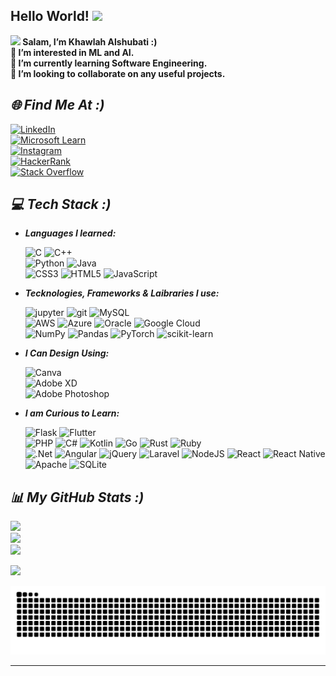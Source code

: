 ## Hello World!  <img src="https://github.com/sciencepal/sciencepal/blob/master/assets/Hi.gif" width="29px">

  **<img src="https://emojis.slackmojis.com/emojis/images/1531849430/4246/blob-sunglasses.gif?1531849430" width="19"/> Salam, I’m Khawlah Alshubati :) <br>
  👀 I’m interested in ML and AI. <br>
  🌱 I’m currently learning Software Engineering. <br>
  💞️ I’m looking to collaborate on any useful projects. <br>**
  

## *🌐 Find Me At :)*


   [![LinkedIn](https://img.shields.io/badge/LinkedIn-5c1876.svg?logo=linkedin&logoColor=white)](https://linkedin.com/in/khawlah-alshubati-b85919181) <br>
   [![Microsoft Learn](https://img.shields.io/badge/-Microsoft-5c1876?logo=Microsoft&logoColor=white)](https://learn.microsoft.com/en-us/users/khawlahalshubati-5989/) <br>
   [![Instagram](https://img.shields.io/badge/Instagram-5c1876.svg?logo=Instagram&logoColor=white)](https://instagram.com/kh0filtersphotography) <br>
   [![HackerRank](https://img.shields.io/badge/-Hackerrank-5c1876?logo=hackerrank&logoColor=white)](https://www.hackerrank.com/khawlahalshubat1) <br>
   [![Stack Overflow](https://img.shields.io/badge/-Stackoverflow-5c1876?logo=stack-overflow&logoColor=white)](https://stackoverflow.com/users/16822259/khawlah) <br>
  

## *💻 Tech Stack :)*

- ***Languages I learned:***

  ![C](https://img.shields.io/badge/c-9f4cbf.svg?style=flat&logo=c&logoColor=white) 
  ![C++](https://img.shields.io/badge/c++-9f4cbf.svg?style=flat&logo=c%2B%2B&logoColor=white) <br>
  ![Python](https://img.shields.io/badge/python-740d9a?style=flat&logo=python&logoColor=white) 
  ![Java](https://img.shields.io/badge/java-740d9a.svg?style=flat&logo=java&logoColor=white) <br>
  ![CSS3](https://img.shields.io/badge/css3-6f3883.svg?style=flat&logo=css3&logoColor=white) 
  ![HTML5](https://img.shields.io/badge/html5-6f3883.svg?style=flat&logo=html5&logoColor=white) 
  ![JavaScript](https://img.shields.io/badge/javascript-6f3883.svg?style=flat&logo=javascript&logoColor=white) <br>


- ***Tecknologies, Frameworks & Laibraries I use:***

   ![jupyter](https://img.shields.io/badge/Jupyter-5653a7.svg?&style=for-the-flat&logo=Jupyter&logoColor=white)
   ![git](https://img.shields.io/badge/Git-5653a7?style=for-the-flat&logo=git&logoColor=white)
   ![MySQL](https://img.shields.io/badge/mysql-5653a7.svg?style=flat&logo=mysql&logoColor=white) <br>
   ![AWS](https://img.shields.io/badge/AWS-5653a7.svg?style=flat&logo=amazon-aws&logoColor=white) 
   ![Azure](https://img.shields.io/badge/azure-5653a7.svg?style=flat&logo=azure-devops&logoColor=white) 
   ![Oracle](https://img.shields.io/badge/Oracle-5653a7?style=flat&logo=oracle&logoColor=white) 
   ![Google Cloud](https://img.shields.io/badge/Google%20Cloud-5653a7.svg?style=flat&logo=google-cloud&logoColor=white) <br>
   ![NumPy](https://img.shields.io/badge/numpy-5653a7.svg?style=flat&logo=numpy&logoColor=white) 
   ![Pandas](https://img.shields.io/badge/pandas-5653a7.svg?style=flat&logo=pandas&logoColor=white) 
   ![PyTorch](https://img.shields.io/badge/PyTorch-5653a7.svg?style=flat&logo=PyTorch&logoColor=white) 
   ![scikit-learn](https://img.shields.io/badge/scikit--learn-5653a7.svg?style=flat&logo=scikit-learn&logoColor=white) <br>
  
   


- ***I Can Design Using:*** 

   ![Canva](https://img.shields.io/badge/Canva-6e6bc2.svg?style=flat&logo=Canva&logoColor=white) <br>
   ![Adobe XD](https://img.shields.io/badge/Adobe-6e6bc2?style=flat&logo=Adobe%20XD&logoColor=white) <br>
   ![Adobe Photoshop](https://img.shields.io/badge/adobephotoshop-6e6bc2.svg?style=flat&logo=adobephotoshop&logoColor=white) <br>

- ***I am Curious to Learn:*** 

    ![Flask](https://img.shields.io/badge/flask-9d71c4.svg?style=flat&logo=flask&logoColor=white) 
    ![Flutter](https://img.shields.io/badge/Flutter-9d71c4.svg?style=flat&logo=Flutter&logoColor=white) <br>
    ![PHP](https://img.shields.io/badge/php-8864a9.svg?style=flat&logo=php&logoColor=white) 
    ![C#](https://img.shields.io/badge/c%23-8864a9.svg?style=plastic&logo=c-sharp&logoColor=white) 
    ![Kotlin](https://img.shields.io/badge/kotlin-8864a9.svg?style=plastic&logo=kotlin&logoColor=white)
    ![Go](https://img.shields.io/badge/go-8864a9.svg?style=plastic&logo=go&logoColor=white) 
    ![Rust](https://img.shields.io/badge/rust-8864a9.svg?style=plastic&logo=rust&logoColor=white)
    ![Ruby](https://img.shields.io/badge/ruby-8864a9.svg?style=plastic&logo=ruby&logoColor=white) <br>
    ![.Net](https://img.shields.io/badge/.NET-7f6397?style=flat&logo=.net&logoColor=white) 
    ![Angular](https://img.shields.io/badge/angular-7f6397.svg?style=flat&logo=angular&logoColor=white) 
    ![jQuery](https://img.shields.io/badge/jquery-7f6397.svg?style=flat&logo=jquery&logoColor=white) 
    ![Laravel](https://img.shields.io/badge/laravel-7f6397.svg?style=flat&logo=laravel&logoColor=white) 
    ![NodeJS](https://img.shields.io/badge/node.js-7f6397?style=flat&logo=node.js&logoColor=white) 
    ![React](https://img.shields.io/badge/react-7f6397.svg?style=flat&logo=react&logoColor=white) 
    ![React Native](https://img.shields.io/badge/react_native-7f6397.svg?style=flat&logo=react&logoColor=white) 
    ![Apache](https://img.shields.io/badge/apache-7f6397.svg?style=flat&logo=apache&logoColor=white) 
    ![SQLite](https://img.shields.io/badge/sqlite-7f6397.svg?style=flat&logo=sqlite&logoColor=white) <br>
    
    


## *📊 My GitHub Stats :)*

  ![](https://github-readme-stats.vercel.app/api?username=alshubati99&theme=material-palenight&hide_border=false&include_all_commits=true&count_private=true)<br/>
  ![](https://github-readme-streak-stats.herokuapp.com/?user=alshubati99&theme=material-palenight&hide_border=false)<br/>
  ![](https://github-readme-stats.vercel.app/api/top-langs/?username=alshubati99&theme=material-palenight&hide_border=false&include_all_commits=true&count_private=true&layout=compact)

<!-- ## *✍️ Dev Ramdon Qoutes :)*

![](https://quotes-github-readme.vercel.app/api?type=horizontal&theme=dracula) 
------------------------------------------------------------------------------------------------------------- -->
[![](https://visitcount.itsvg.in/api?id=alshubati99&icon=2&color=6)](https://visitcount.itsvg.in)

<p align="center">
<img src="https://github.com/VishwaGauravIn/VishwaGauravIn/blob/output/github-contribution-grid-snake.svg">
</p>


   

---


